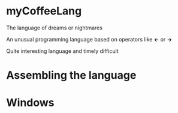 # myCoffeeLang
The language of dreams or nightmares

An unusual programming language based on operators like <strong><-</strong> or <strong>-></strong>

Quite interesting language and timely difficult
  
# Assembling the language

# Windows
  
